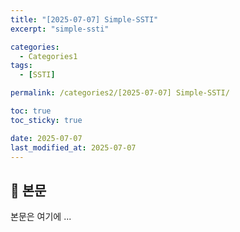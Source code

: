 ```yaml
---
title: "[2025-07-07] Simple-SSTI"
excerpt: "simple-ssti"

categories:
  - Categories1
tags:
  - [SSTI]

permalink: /categories2/[2025-07-07] Simple-SSTI/

toc: true
toc_sticky: true

date: 2025-07-07
last_modified_at: 2025-07-07
---
```


## 🦥 본문

본문은 여기에 ...
